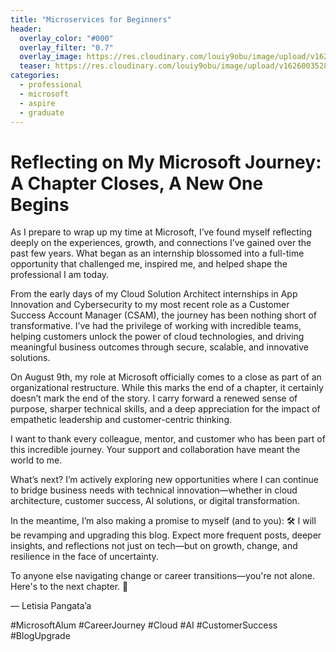 ```yaml
---
title: "Microservices for Beginners"
header:
  overlay_color: "#000"
  overlay_filter: "0.7"
  overlay_image: https://res.cloudinary.com/louiy9obu/image/upload/v1626002590/letisias_projects_fjlv67.png
  teaser: https://res.cloudinary.com/louiy9obu/image/upload/v1626003528/500x300projects_dbt5xc.png
categories:
  - professional
  - microsoft
  - aspire
  - graduate
---
```


# Reflecting on My Microsoft Journey: A Chapter Closes, A New One Begins

As I prepare to wrap up my time at Microsoft, I’ve found myself reflecting deeply on the experiences, growth, and connections I’ve gained over the past few years. What began as an internship blossomed into a full-time opportunity that challenged me, inspired me, and helped shape the professional I am today.

From the early days of my Cloud Solution Architect internships in App Innovation and Cybersecurity to my most recent role as a Customer Success Account Manager (CSAM), the journey has been nothing short of transformative. I’ve had the privilege of working with incredible teams, helping customers unlock the power of cloud technologies, and driving meaningful business outcomes through secure, scalable, and innovative solutions.

On August 9th, my role at Microsoft officially comes to a close as part of an organizational restructure. While this marks the end of a chapter, it certainly doesn’t mark the end of the story. I carry forward a renewed sense of purpose, sharper technical skills, and a deep appreciation for the impact of empathetic leadership and customer-centric thinking.

I want to thank every colleague, mentor, and customer who has been part of this incredible journey. Your support and collaboration have meant the world to me.

What’s next? I’m actively exploring new opportunities where I can continue to bridge business needs with technical innovation—whether in cloud architecture, customer success, AI solutions, or digital transformation.

In the meantime, I’m also making a promise to myself (and to you):
🛠️ I will be revamping and upgrading this blog. Expect more frequent posts, deeper insights, and reflections not just on tech—but on growth, change, and resilience in the face of uncertainty.

To anyone else navigating change or career transitions—you're not alone. Here's to the next chapter. 🚀

— Letisia Pangata’a

#MicrosoftAlum #CareerJourney #Cloud #AI #CustomerSuccess #BlogUpgrade